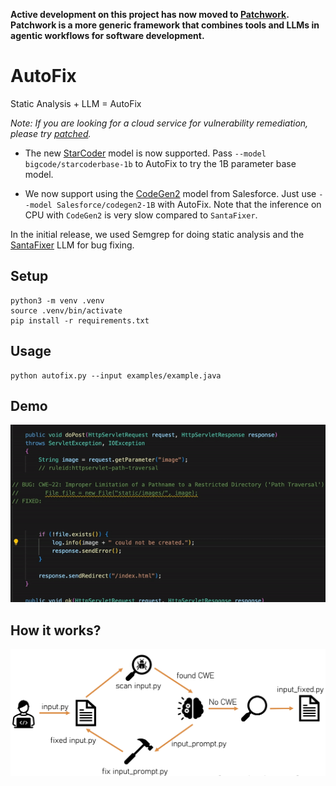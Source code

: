 **Active development on this project has now moved to [Patchwork](https://github.com/patched-codes/patchwork). Patchwork is a more generic framework that combines tools and LLMs in agentic workflows for software development.**

# AutoFix

Static Analysis + LLM = AutoFix

_Note: If you are looking for a cloud service for vulnerability remediation, please try [patched](https://www.patched.codes/)._

- The new [StarCoder](https://huggingface.co/bigcode/starcoderbase-1b) model is now supported. Pass `--model bigcode/starcoderbase-1b` to AutoFix to try the 1B parameter base model. 

- We now support using the [CodeGen2](https://github.com/salesforce/CodeGen2) model from Salesforce. Just use `--model Salesforce/codegen2-1B` with AutoFix. Note that the inference on CPU with `CodeGen2` is very slow compared to `SantaFixer`.

In the initial release, we used Semgrep for doing static analysis and the [SantaFixer](https://huggingface.co/lambdasec/santafixer) LLM for bug fixing.

## Setup

```
python3 -m venv .venv
source .venv/bin/activate
pip install -r requirements.txt
```

## Usage

```
python autofix.py --input examples/example.java
```

## Demo

![](https://github.com/lambdasec/autofix/blob/main/demo.gif)

## How it works?
![](https://github.com/lambdasec/autofix/blob/main/howitworks.png)
